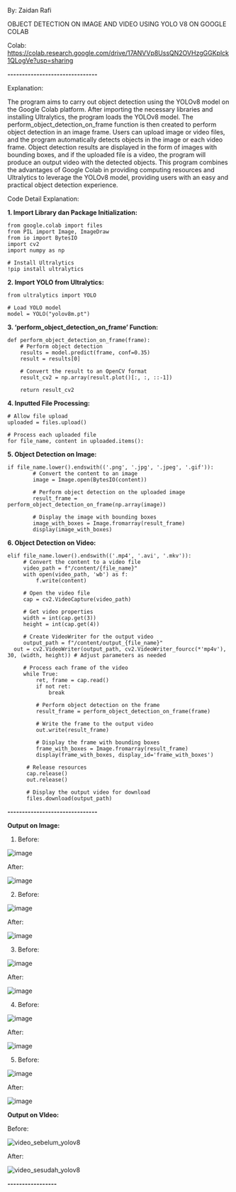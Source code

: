 By: Zaidan Rafi

OBJECT DETECTION ON IMAGE AND VIDEO USING YOLO V8 ON GOOGLE COLAB

Colab: https://colab.research.google.com/drive/17ANVVp8UssQN2OVHzgGGKplck1QLogVe?usp=sharing

**-------------------------------**

Explanation:

The program aims to carry out object detection using the YOLOv8 model on the Google Colab platform. After importing the necessary libraries and installing Ultralytics, the program loads the YOLOv8 model. The perform_object_detection_on_frame function is then created to perform object detection in an image frame. Users can upload image or video files, and the program automatically detects objects in the image or each video frame. Object detection results are displayed in the form of images with bounding boxes, and if the uploaded file is a video, the program will produce an output video with the detected objects. This program combines the advantages of Google Colab in providing computing resources and Ultralytics to leverage the YOLOv8 model, providing users with an easy and practical object detection experience.


Code Detail Explanation:
	
**1.	Import Library dan Package Initialization:**
```
from google.colab import files
from PIL import Image, ImageDraw
from io import BytesIO
import cv2
import numpy as np

# Install Ultralytics
!pip install ultralytics
```

**2.	Import YOLO from Ultralytics:**
```
from ultralytics import YOLO

# Load YOLO model
model = YOLO("yolov8m.pt")
```

**3.	‘perform_object_detection_on_frame’ Function:**
```
def perform_object_detection_on_frame(frame):
    # Perform object detection
    results = model.predict(frame, conf=0.35)
    result = results[0]
    
    # Convert the result to an OpenCV format
    result_cv2 = np.array(result.plot()[:, :, ::-1])

    return result_cv2
```

**4.	Inputted File Processing:**
```
# Allow file upload
uploaded = files.upload()

# Process each uploaded file
for file_name, content in uploaded.items():
```

**5.	Object Detection on Image:**
```
if file_name.lower().endswith(('.png', '.jpg', '.jpeg', '.gif')):
        # Convert the content to an image
        image = Image.open(BytesIO(content))

        # Perform object detection on the uploaded image
        result_frame = perform_object_detection_on_frame(np.array(image))

        # Display the image with bounding boxes
        image_with_boxes = Image.fromarray(result_frame)
        display(image_with_boxes)
```

**6.	Object Detection on Video:**
```
elif file_name.lower().endswith(('.mp4', '.avi', '.mkv')):
     # Convert the content to a video file
     video_path = f"/content/{file_name}"
     with open(video_path, 'wb') as f:
         f.write(content)

     # Open the video file
     cap = cv2.VideoCapture(video_path)

     # Get video properties
     width = int(cap.get(3))
     height = int(cap.get(4))

     # Create VideoWriter for the output video
     output_path = f"/content/output_{file_name}"
  out = cv2.VideoWriter(output_path, cv2.VideoWriter_fourcc(*'mp4v'), 30, (width, height)) # Adjust parameters as needed

     # Process each frame of the video
     while True:
         ret, frame = cap.read()
         if not ret:
             break

         # Perform object detection on the frame
         result_frame = perform_object_detection_on_frame(frame)

         # Write the frame to the output video
         out.write(result_frame)

         # Display the frame with bounding boxes
         frame_with_boxes = Image.fromarray(result_frame)
         display(frame_with_boxes, display_id='frame_with_boxes')

      # Release resources
      cap.release()
      out.release()

      # Display the output video for download
      files.download(output_path)
```

**-------------------------------**

**Output on Image:**
1. Before:

![image](https://github.com/zaidanrafi/Object-detection-on-image-and-video-using-YOLO-v8/assets/41849571/df3803a2-65f8-4b43-806d-c385f5734f16)

After:

![image](https://github.com/zaidanrafi/Object-detection-on-image-and-video-using-YOLO-v8/assets/41849571/ccdf1b4d-bd96-4ac1-aebd-0aa78f219a29)


2. Before:
   
![image](https://github.com/zaidanrafi/Object-detection-on-image-and-video-using-YOLO-v8/assets/41849571/e87d6f79-08fe-4426-bee7-b0134aee9474)

After:

![image](https://github.com/zaidanrafi/Object-detection-on-image-and-video-using-YOLO-v8/assets/41849571/be7b8716-334c-44c0-8afb-71e330448dda)


3. Before:

![image](https://github.com/zaidanrafi/Object-detection-on-image-and-video-using-YOLO-v8/assets/41849571/cc18be2f-c959-4753-8e9c-f98e1fe8ccbf)

After:

![image](https://github.com/zaidanrafi/Object-detection-on-image-and-video-using-YOLO-v8/assets/41849571/8359ce01-4d18-4ab1-b536-b3c3b5c54a4d)


4. Before:

![image](https://github.com/zaidanrafi/Object-detection-on-image-and-video-using-YOLO-v8/assets/41849571/9b808cea-078d-462a-a845-6b84fb2ba52a)

After:

![image](https://github.com/zaidanrafi/Object-detection-on-image-and-video-using-YOLO-v8/assets/41849571/cfa64b19-553e-44c6-b766-6648e8c466fb)


5. Before:

![image](https://github.com/zaidanrafi/Object-detection-on-image-and-video-using-YOLO-v8/assets/41849571/d6a2d1ec-d2ec-46b9-b097-47799038881c)

After:

![image](https://github.com/zaidanrafi/Object-detection-on-image-and-video-using-YOLO-v8/assets/41849571/5e6c1114-d6fe-4a5f-b601-c6235f4029f8)


**Output on VIdeo:**

Before:


![video_sebelum_yolov8](https://github.com/zaidanrafi/Object-detection-on-image-and-video-using-YOLO-v8/assets/41849571/b0e84225-b38d-4c12-8c49-60f2fe59abed)



After:

![video_sesudah_yolov8](https://github.com/zaidanrafi/Object-detection-on-image-and-video-using-YOLO-v8/assets/41849571/ae7de3bf-c65d-489a-9f41-47848c95d5ad)


**-----------------**
